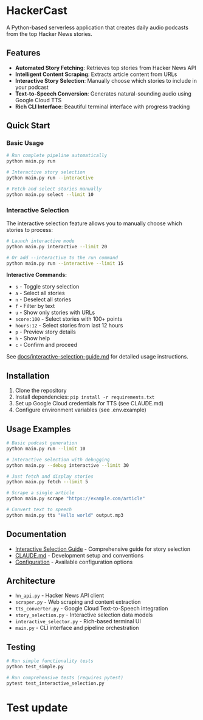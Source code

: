 # HackerCast

A Python-based serverless application that creates daily audio podcasts from the top Hacker News stories.

## Features

- **Automated Story Fetching**: Retrieves top stories from Hacker News API
- **Intelligent Content Scraping**: Extracts article content from URLs
- **Interactive Story Selection**: Manually choose which stories to include in your podcast
- **Text-to-Speech Conversion**: Generates natural-sounding audio using Google Cloud TTS
- **Rich CLI Interface**: Beautiful terminal interface with progress tracking

## Quick Start

### Basic Usage

```bash
# Run complete pipeline automatically
python main.py run

# Interactive story selection
python main.py run --interactive

# Fetch and select stories manually
python main.py select --limit 10
```

### Interactive Selection

The interactive selection feature allows you to manually choose which stories to process:

```bash
# Launch interactive mode
python main.py interactive --limit 20

# Or add --interactive to the run command
python main.py run --interactive --limit 15
```

**Interactive Commands:**
- `s` - Toggle story selection
- `a` - Select all stories
- `n` - Deselect all stories
- `f` - Filter by text
- `u` - Show only stories with URLs
- `score:100` - Select stories with 100+ points
- `hours:12` - Select stories from last 12 hours
- `p` - Preview story details
- `h` - Show help
- `c` - Confirm and proceed

See [docs/interactive-selection-guide.md](docs/interactive-selection-guide.md) for detailed usage instructions.

## Installation

1. Clone the repository
2. Install dependencies: `pip install -r requirements.txt`
3. Set up Google Cloud credentials for TTS (see CLAUDE.md)
4. Configure environment variables (see .env.example)

## Usage Examples

```bash
# Basic podcast generation
python main.py run --limit 10

# Interactive selection with debugging
python main.py --debug interactive --limit 30

# Just fetch and display stories
python main.py fetch --limit 5

# Scrape a single article
python main.py scrape "https://example.com/article"

# Convert text to speech
python main.py tts "Hello world" output.mp3
```

## Documentation

- [Interactive Selection Guide](docs/interactive-selection-guide.md) - Comprehensive guide for story selection
- [CLAUDE.md](CLAUDE.md) - Development setup and conventions
- [Configuration](config.py) - Available configuration options

## Architecture

- `hn_api.py` - Hacker News API client
- `scraper.py` - Web scraping and content extraction
- `tts_converter.py` - Google Cloud Text-to-Speech integration
- `story_selection.py` - Interactive selection data models
- `interactive_selector.py` - Rich-based terminal UI
- `main.py` - CLI interface and pipeline orchestration

## Testing

```bash
# Run simple functionality tests
python test_simple.py

# Run comprehensive tests (requires pytest)
pytest test_interactive_selection.py
```
# Test update
